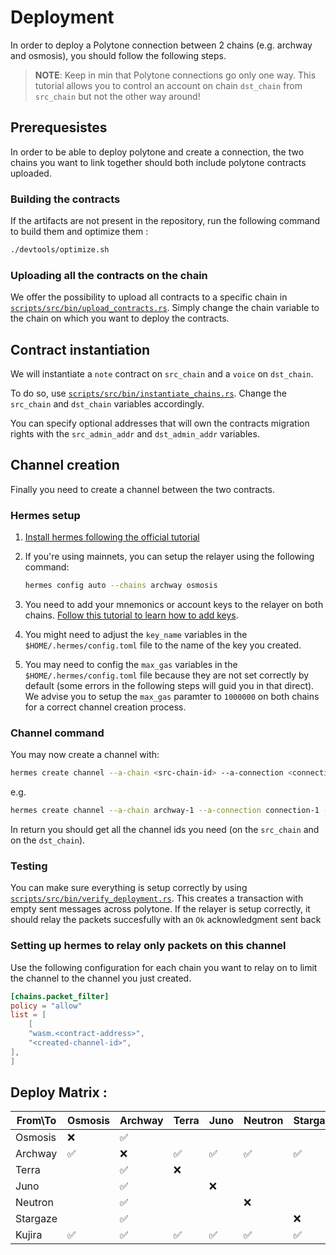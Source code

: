 # Deployment

In order to deploy a Polytone connection between 2 chains (e.g. archway and osmosis), you should follow the following steps.

> **NOTE**: Keep in min that Polytone connections go only one way. This tutorial allows you to control an account on chain `dst_chain` from `src_chain` but not the other way around!

## Prerequesistes

In order to be able to deploy polytone and create a connection, the two chains you want to link together should both include polytone contracts uploaded.

### Building the contracts

If the artifacts are not present in the repository, run the following command to build them and optimize them :

```bash
./devtools/optimize.sh
```

### Uploading all the contracts on the chain

We offer the possibility to upload all contracts to a specific chain in [`scripts/src/bin/upload_contracts.rs`](scripts/src/bin/upload_contracts.rs). Simply change the chain variable to the chain on which you want to deploy the contracts.

## Contract instantiation

We will instantiate a `note` contract on `src_chain` and a `voice` on `dst_chain`.

To do so, use [`scripts/src/bin/instantiate_chains.rs`](scripts/src/bin/instantiate_chains.rs). Change the `src_chain` and `dst_chain` variables accordingly.

You can specify optional addresses that will own the contracts migration rights with the `src_admin_addr` and `dst_admin_addr` variables.

## Channel creation

Finally you need to create a channel between the two contracts.

### Hermes setup

1. [Install hermes following the official tutorial](https://hermes.informal.systems/quick-start/installation.html)
2. If you're using mainnets, you can setup the relayer using the following command:

    ```bash
    hermes config auto --chains archway osmosis
    ```

3. You need to add your mnemonics or account keys to the relayer on both chains. [Follow this tutorial to learn how to add keys](https://hermes.informal.systems/tutorials/production/setup-hermes.html#setup-accounts).
4. You might need to adjust the `key_name` variables in the `$HOME/.hermes/config.toml` file to the name of the key you created.
5. You may need to config the `max_gas` variables in the `$HOME/.hermes/config.toml` file because they are not set correctly by default (some errors in the following steps will guid you in that direct). We advise you to setup the `max_gas` paramter to `1000000` on both chains for a correct channel creation process.

### Channel command

You may now create a channel with:

```bash
hermes create channel --a-chain <src-chain-id> --a-connection <connection-id> --a-port wasm.<src-note-contract-address> --b-port wasm.<dst-voice-contract-address> --channel-version polytone-1
```

e.g.

```bash
hermes create channel --a-chain archway-1 --a-connection connection-1 --a-port wasm.archway1zla0cm4sjytmktj4skrdm00hlars6q4jgkeqz5wy0tlftzu494tsqpkhuj --b-port wasm.osmo1kju3qsgcfwfuhqdrwm623xrf7hn3lmp2scaznxn75r3mlv36x4xsc7lnz2 --channel-version polytone-1
```

In return you should get all the channel ids you need (on the `src_chain` and on the `dst_chain`).

### Testing

You can make sure everything is setup correctly by using [`scripts/src/bin/verify_deployment.rs`](scripts/src/bin/verify_deployment.rs).
This creates a transaction with empty sent messages across polytone. If the relayer is setup correctly, it should relay the packets succesfully with an `Ok` acknowledgment sent back

### Setting up hermes to relay only packets on this channel

Use the following configuration for each chain you want to relay on to limit the channel to the channel you just created.

```toml
[chains.packet_filter]
policy = "allow"
list = [
    [
    "wasm.<contract-address>",
    "<created-channel-id>",
],
]
```

## Deploy Matrix :

| From\To  | Osmosis | Archway | Terra | Juno | Neutron | Stargaze | Kujira |
|---       |----|----|----|----|----|----|----|
| Osmosis  | ❌ | ✅ |    |    |    |    | ✅ |
| Archway  | ✅ | ❌ | ✅ | ✅ | ✅ | ✅ | ✅ |
| Terra    |    | ✅ | ❌ |    |    |    | ✅ |
| Juno     |    | ✅ |    | ❌ |    |    | ✅ |
| Neutron  |    | ✅ |    |    | ❌ |    | ✅ |
| Stargaze |    | ✅ |    |    |    | ❌ | ✅ |
| Kujira   | ✅ | ✅ | ✅ | ✅ | ✅ | ✅ | ❌ |
